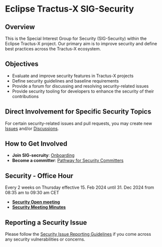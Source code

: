# Eclipse Tractus-X SIG-Security

## Overview

This is the Special Interest Group for Security (SIG-Security) within the Eclipse Tractus-X project. Our primary aim is to improve security and define best practices across the Tractus-X ecosystem.

## Objectives

- Evaluate and improve security features in Tractus-X projects
- Define security guidelines and baseline requirements
- Provide a forum for discussing and resolving security-related issues
- Provide security tooling for developers to enhance the security of their contributions

## Direct Involvement for Specific Security Topics

For certain security-related issues and pull requests, you may create new [Issues](https://github.com/eclipse-tractusx/sig-security/issues) and/or [Discussions](https://github.com/eclipse-tractusx/sig-security/discussions).

## How to Get Involved

- **Join SIG-secruity**: [Onboarding](https://github.com/eclipse-tractusx/sig-security/blob/main/onboarding.md)
- **Become a committer**: [Pathway for Security Committers](https://github.com/eclipse-tractusx/sig-security/blob/main/security-committer-pathway.md)

## Security - Office Hour

Every 2 weeks on Thursday effective 15. Feb 2024 until 31. Dec 2024 from 08:35 am to 09:30 am CET
- [**Security Open meeting**](https://eclipse-tractusx.github.io/community/open-meetings/)
- [**Security Meeting Minutes**](https://eclipse-tractusx.github.io/community/meeting-minutes/)

## Reporting a Security Issue

Please follow the [Security Issue Reporting Guidelines](https://eclipse-tractusx.github.io/docs/release/trg-7/trg-7-01#security-file) if you come across any security vulnerabilities or concerns.
